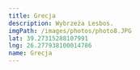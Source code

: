 ```yaml
---
title: Grecja
description: Wybrzeża Lesbos.
imgPath: /images/photos/photo8.JPG
lat: 39.27315288107991
lng: 26.277938100014786
name: Grecja
---
```

